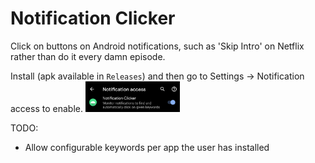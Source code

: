 # Notification Clicker

Click on buttons on Android notifications, such as 'Skip Intro' on Netflix rather than do it every damn episode.

Install (apk available in `Releases`) and then go to Settings -> Notification access to enable.
<img src="images/settings-how-to-enable.png" width="30%" />

TODO:
- Allow configurable keywords per app the user has installed